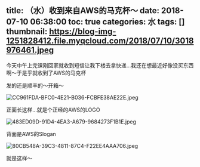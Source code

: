 title: （水）收到来自AWS的马克杯～
date: 2018-07-10 06:38:00
toc: true
categories: 水
tags: []
thumbnail: https://blog-img-1251828412.file.myqcloud.com/2018/07/10/3018976461.jpeg
---
今天中午上完课刚回家就收到短信让我下楼去拿快递...我还在想最近好像没买东西啊～于是乎就收到了AWS的马克杯

发的还是顺丰的～开箱～

![CC961FDA-BFC0-4E21-B036-FCBFE38AE22E.jpeg][1]

正面长这样...就是个正经的AWS的LOGO

![483ED09D-91D4-4EA3-A679-9684273F1B1E.jpeg][2]

背面是AWS的Slogan

![80CB548A-39C3-4811-87C4-F22EE4AAA706.jpeg][3]

就是这样～


  [1]: https://blog-img-1251828412.file.myqcloud.com/2018/07/10/3018976461.jpeg
  [2]: https://blog-img-1251828412.file.myqcloud.com/2018/07/10/1724779098.jpeg
  [3]: https://blog-img-1251828412.file.myqcloud.com/2018/07/10/2339774357.jpeg